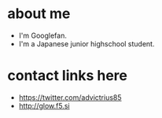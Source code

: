 # about me
- I'm Googlefan.
- I'm a Japanese junior highschool student.
# contact links here
- https://twitter.com/advictrius85
- http://glow.f5.si
